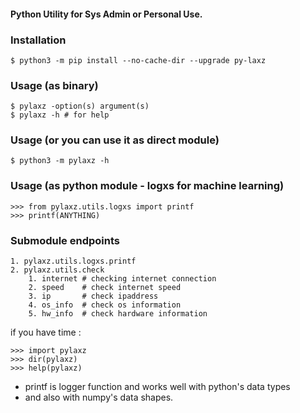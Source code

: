 #### Python Utility for Sys Admin or Personal Use.

### Installation
```
$ python3 -m pip install --no-cache-dir --upgrade py-laxz
```

### Usage (as binary)
```
$ pylaxz -option(s) argument(s)
$ pylaxz -h # for help
```

### Usage (or you can use it as direct module)
```
$ python3 -m pylaxz -h
```

### Usage (as python module - logxs for machine learning)
```
>>> from pylaxz.utils.logxs import printf
>>> printf(ANYTHING)
```

### Submodule endpoints
    1. pylaxz.utils.logxs.printf
    2. pylaxz.utils.check
        1. internet # checking internet connection
        2. speed    # check internet speed
        3. ip       # check ipaddress
        4. os_info  # check os information
        5. hw_info  # check hardware information

if you have time : 

``` 
>>> import pylaxz
>>> dir(pylaxz)
>>> help(pylaxz)
```

+ printf is logger function and works well with python's data types
+ and also with numpy's data shapes.
